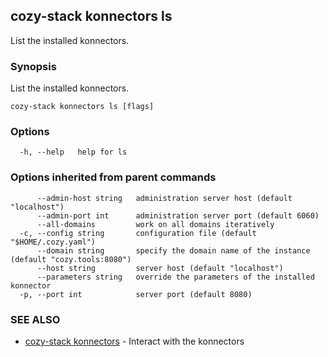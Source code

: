 ## cozy-stack konnectors ls

List the installed konnectors.

### Synopsis

List the installed konnectors.

```
cozy-stack konnectors ls [flags]
```

### Options

```
  -h, --help   help for ls
```

### Options inherited from parent commands

```
      --admin-host string   administration server host (default "localhost")
      --admin-port int      administration server port (default 6060)
      --all-domains         work on all domains iteratively
  -c, --config string       configuration file (default "$HOME/.cozy.yaml")
      --domain string       specify the domain name of the instance (default "cozy.tools:8080")
      --host string         server host (default "localhost")
      --parameters string   override the parameters of the installed konnector
  -p, --port int            server port (default 8080)
```

### SEE ALSO

* [cozy-stack konnectors](cozy-stack_konnectors.md)	 - Interact with the konnectors

